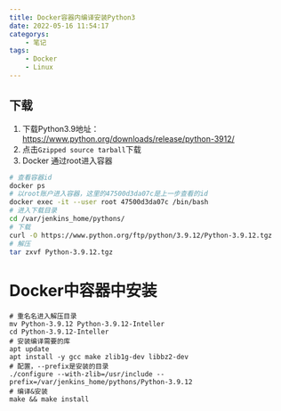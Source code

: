 ```yaml
---
title: Docker容器内编译安装Python3
date: 2022-05-16 11:54:17
categorys: 
	- 笔记
tags:
	- Docker
	- Linux
---
```


## 下载
1. 下载Python3.9地址：https://www.python.org/downloads/release/python-3912/
2. 点击`Gzipped source tarball`下载
3. Docker 通过root进入容器
``` sh
# 查看容器id
docker ps
# 以root账户进入容器，这里的47500d3da07c是上一步查看的id
docker exec -it --user root 47500d3da07c /bin/bash
# 进入下载目录
cd /var/jenkins_home/pythons/
# 下载
curl -O https://www.python.org/ftp/python/3.9.12/Python-3.9.12.tgz
# 解压
tar zxvf Python-3.9.12.tgz
```

# Docker中容器中安装

``` shell
# 重名名进入解压目录
mv Python-3.9.12 Python-3.9.12-Inteller
cd Python-3.9.12-Inteller
# 安装编译需要的库
apt update
apt install -y gcc make zlib1g-dev libbz2-dev
# 配置，--prefix是安装的目录
./configure --with-zlib=/usr/include --prefix=/var/jenkins_home/pythons/Python-3.9.12
# 编译&安装
make && make install
```